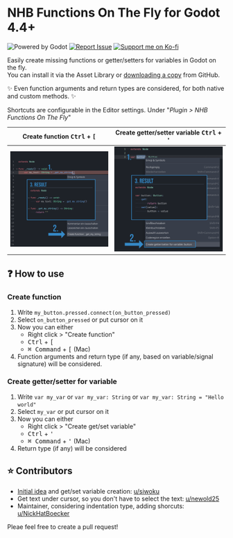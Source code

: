 # NHB Functions On The Fly for Godot 4.4+

<img src="https://img.shields.io/badge/Godot-478CBF?style=for-the-badge&logo=GodotEngine&logoColor=white" alt="Powered by Godot"> <a href="https://github.com/NickHatBoecker/nhb_functions_on_the_fly/issues"><img src="https://img.shields.io/badge/Report_Issue-000000?style=for-the-badge&logo=github&logoColor=white" alt="Report Issue"></a> <a href="https://ko-fi.com/nickhatboecker" target="_blank">
<img src="https://img.shields.io/badge/Support_Development_on_Ko--fi-f15f61?style=for-the-badge&logo=kofi&logoColor=white" alt="Support me on Ko-fi">
</a>

Easily create missing functions or getter/setters for variables in Godot on the fly.\
You can install it via the Asset Library or [downloading a copy](https://github.com/nickhatboecker/nhb_functions_on_the_fly/archive/refs/heads/main.zip) from GitHub.

✨ Even function arguments and return types are considered, for both native and custom methods. ✨

Shortcuts are configurable in the Editor settings. Under "_Plugin > NHB Functions On The Fly_"

<table>
    <thead>
        <tr>
            <th>Create function <kbd>Ctrl</kbd> + <kbd>[</kbd></td>
            <th>Create getter/setter variable <kbd>Ctrl</kbd> + <kbd>'</kbd></td>
        </tr>
    </thead>
    <tbody>
        <tr>
            <td>
                <img src="https://raw.githubusercontent.com/NickHatBoecker/nhb_functions_on_the_fly/refs/heads/main/assets/screenshot_function.png" alt="Screenshot: Create function" title="Create function" />
            </td>
            <td>
                <img src="https://raw.githubusercontent.com/NickHatBoecker/nhb_functions_on_the_fly/refs/heads/main/assets/screenshot_getter_setter.png" alt="Screenshot: Create getter/setter variable" title="Create getter/setter variable" />
            </td>
        </tr>
    </tbody>
</table>

## ❓ How to use

### Create function

1. Write `my_button.pressed.connect(on_button_pressed)`
2. Select `on_button_pressed` or put cursor on it
3. Now you can either
    - Right click > "Create function"
    - <kbd>Ctrl</kbd> + <kbd>[</kbd>
    - <kbd>⌘ Command</kbd> + <kbd>[</kbd> (Mac)
4. Function arguments and return type (if any, based on variable/signal signature) will be considered.

### Create getter/setter for variable

1. Write `var my_var` or `var my_var: String` or `var my_var: String = "Hello world"`
2. Select `my_var` or put cursor on it
3. Now you can either
    - Right click > "Create get/set variable"
    - <kbd>Ctrl</kbd> + <kbd>'</kbd>
    - <kbd>⌘ Command</kbd> + <kbd>'</kbd> (Mac)
4. Return type (if any) will be considered

## ⭐ Contributors

- [Initial idea](https://www.reddit.com/r/godot/comments/1morndn/im_a_lazy_programmer_and_added_a_generate_code/) and get/set variable creation: [u/siwoku](https://www.reddit.com/user/siwoku/)
- Get text under cursor, so you don't have to select the text: [u/newold25](https://www.reddit.com/user/newold25/)
- Maintainer, considering indentation type, adding shorcuts: [u/NickHatBoecker](https://nickhatboecker.de/linktree/)

Pleae feel free to create a pull request!
